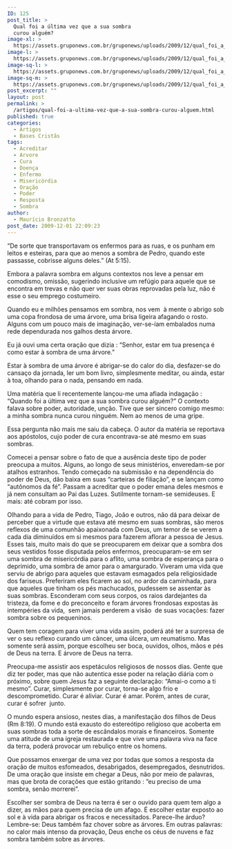 ```yaml
---
ID: 125
post_title: >
  Qual foi a última vez que a sua sombra
  curou alguém?
image-xl: >
  https://assets.gruponews.com.br/gruponews/uploads/2009/12/qual_foi_a_ultima_vez_que_a_sua_sombra_curou_alguem.jpg
image-l: >
  https://assets.gruponews.com.br/gruponews/uploads/2009/12/qual_foi_a_ultima_vez_que_a_sua_sombra_curou_alguem.jpg
image-sq-l: >
  https://assets.gruponews.com.br/gruponews/uploads/2009/12/qual_foi_a_ultima_vez_que_a_sua_sombra_curou_alguem.jpg
image-sq-m: >
  https://assets.gruponews.com.br/gruponews/uploads/2009/12/qual_foi_a_ultima_vez_que_a_sua_sombra_curou_alguem-720x650.jpg
post_excerpt: ""
layout: post
permalink: >
  /artigos/qual-foi-a-ultima-vez-que-a-sua-sombra-curou-alguem.html
published: true
categories:
  - Artigos
  - Bases Cristãs
tags:
  - Acreditar
  - Arvore
  - Cura
  - Doença
  - Enfermo
  - Misericórdia
  - Oração
  - Poder
  - Resposta
  - Sombra
author:
  - Maurício Bronzatto
post_date: 2009-12-01 22:09:23
---
```

“De sorte que transportavam os enfermos para as ruas, e os punham em leitos e esteiras, para que ao menos a sombra de Pedro, quando este passasse, cobrisse alguns deles.” (At 5:15).

Embora a palavra sombra em alguns contextos nos leve a pensar em comodismo, omissão, sugerindo inclusive um refúgio para aquele que se encontra em trevas e não quer ver suas obras reprovadas pela luz, não é esse o seu emprego costumeiro.

Quando eu e milhões pensamos em sombra, nos vem  à mente o abrigo sob uma copa frondosa de uma árvore, uma brisa ligeira afagando o rosto. Alguns com um pouco mais de imaginação, ver-se-íam embalados numa rede dependurada nos galhos desta árvore.

Eu já ouvi uma certa oração que dizia : “Senhor, estar em tua presença é como estar à sombra de uma árvore.”

Estar à sombra de uma árvore é abrigar-se do calor do dia, desfazer-se do cansaço da jornada, ler um bom livro, simplesmente meditar, ou ainda, estar à toa, olhando para o nada, pensando em nada.

Uma matéria que li recentemente lançou-me uma afiada indagação : “Quando foi a última vez que a sua sombra curou alguém?” O contexto falava sobre poder, autoridade, unção. Tive que ser sincero comigo mesmo: a minha sombra nunca curou ninguém. Nem ao menos de uma gripe.

Essa pergunta não mais me saiu da cabeça. O autor da matéria se reportava aos apóstolos, cujo poder de cura encontrava-se até mesmo em suas sombras.

Comecei a pensar sobre o fato de que a ausência deste tipo de poder preocupa a muitos. Alguns, ao longo de seus ministérios, enveredam-se por atalhos estranhos. Tendo começado na submissão e na dependência do poder de Deus, dão baixa em suas “carteiras de filiação”, e se lançam como “autônomos da fé”. Passam a acreditar que o poder emana deles mesmos e já nem consultam ao Pai das Luzes. Sutilmente tornam-se semideuses. E mais: até cobram por isso.

Olhando para a vida de Pedro, Tiago, João e outros, não dá para deixar de perceber que a virtude que estava até mesmo em suas sombras, são meros reflexos de uma comunhão apaixonada com Deus, um temor de se verem a cada dia diminuídos em si mesmos para fazerem aflorar a pessoa de Jesus. Esses tais, muito mais do que se preocuparem em deixar que a sombra dos seus vestidos fosse disputada pelos enfermos, preocuparam-se em ser uma sombra de misericórdia para o aflito, uma sombra de esperança para o deprimido, uma sombra de amor para o amargurado. Viveram uma vida que serviu de abrigo para aqueles que estavam esmagados pela religiosidade dos fariseus. Preferiram eles ficarem ao sol, no ardor da caminhada, para que aqueles que tinham os pés machucados, pudessem se assentar às suas sombras. Esconderam com seus corpos, os raios dardejantes da tristeza, da fome e do preconceito e foram árvores frondosas expostas às intempéries da vida,  sem jamais perderem a visão  de suas vocações: fazer sombra sobre os pequeninos.

Quem tem coragem para viver uma vida assim, poderá até ter a surpresa de ver o seu reflexo curando um câncer, uma úlcera, um reumatismo. Mas somente será assim, porque escolheu ser boca, ouvidos, olhos, mãos e pés de Deus na terra. E árvore de Deus na terra.

Preocupa-me assistir aos espetáculos religiosos de nossos dias. Gente que diz ter poder, mas que não autentica esse poder na relação diária com o próximo, sobre quem Jesus faz a seguinte declaração: “Amai-o como a ti mesmo”. Curar, simplesmente por curar, torna-se algo frio e descomprometido. Curar é aliviar. Curar é amar. Porém, antes de curar, curar é sofrer  junto.

O mundo espera ansioso, nestes dias, a manifestação dos filhos de Deus (Rm 8:19). O mundo está exausto do estereótipo religioso que acoberta em suas sombras toda a sorte de escândalos morais e financeiros. Somente uma atitude de uma igreja restaurada e que vive uma palavra viva na face da terra, poderá provocar um rebuliço entre os homens.

Que possamos enxergar de uma vez por todas que somos a resposta da oração de muitos esfomeados, desabrigados, desempregados, desnutridos. De uma oração que insiste em chegar a Deus, não por meio de palavras, mas que brota de corações que estão gritando : ”eu preciso de uma sombra, senão morrerei”.

Escolher ser sombra de Deus na terra é ser o ouvido para quem tem algo a dizer, as mãos para quem precisa de um afago. É escolher estar exposto ao sol e à vida para abrigar os fracos e necessitados. Parece-lhe árduo? Lembre-se: Deus também faz chover sobre as árvores. Em outras palavras: no calor mais intenso da provação, Deus enche os céus de nuvens e faz sombra também sobre as árvores.